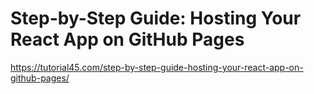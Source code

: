 # Step-by-Step Guide: Hosting Your React App on GitHub Pages

https://tutorial45.com/step-by-step-guide-hosting-your-react-app-on-github-pages/
